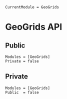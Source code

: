 ```@meta
CurrentModule = GeoGrids
```

# GeoGrids API

## Public

```@autodocs
Modules = [GeoGrids]
Private = false
```

## Private

```@autodocs
Modules = [GeoGrids]
Public  = false
```